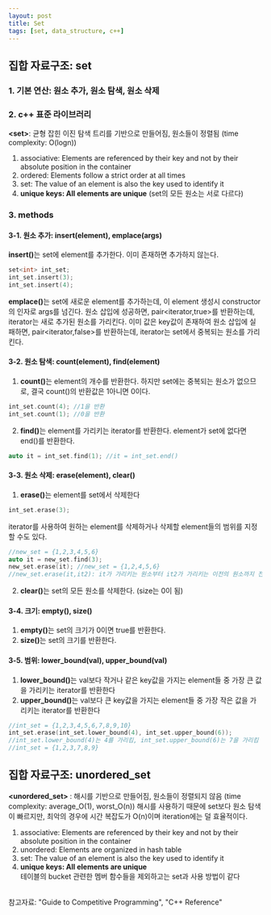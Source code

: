 ```yaml
---
layout: post
title: Set
tags: [set, data_structure, c++]
---
```


## 집합 자료구조: set
### 1. 기본 연산: 원소 추가, 원소 탐색, 원소 삭제
### 2. c++ 표준 라이브러리
  <b>\<set></b>: 균형 잡힌 이진 탐색 트리를 기반으로 만들어짐, 원소들이 정렬됨 (time complexity: O(logn))
  1. associative: Elements are referenced by their key and not by their absolute position in the container
  2. ordered: Elements follow a strict order at all times
  3. set: The value of an element is also the key used to identify it 
  4. <b>unique keys: All elements are unique</b> (set의 모든 원소는 서로 다르다)
  
### 3. methods 
#### 3-1. 원소 추가: insert(element), emplace(args)
   <b>insert()</b>는 set에 element를 추가한다. 이미 존재하면 추가하지 않는다.
   ~~~cpp
   set<int> int_set;
   int_set.insert(3);
   int_set.insert(4);
   ~~~
   <b>emplace()</b>는 set에 새로운 element를 추가하는데, 이 element 생성시 constructor의 인자로 args를 넘긴다. 
   원소 삽입에 성공하면, pair<iterator,true>를 반환하는데, iterator는 새로 추가된 원소를 가리킨다.
   이미 값은 key값이 존재하여 원소 삽입에 실패하면, pair<iterator,false>를 반환하는데, iterator는 set에서 중복되는 원소를 가리킨다.
#### 3-2. 원소 탐색: count(element), find(element)
   1. <b>count()</b>는 element의 개수를 반환한다. 하지만 set에는 중복되는 원소가 없으므로, 결국 count()의 반환값은 1아니면 0이다.
   ~~~cpp
   int_set.count(4); //1을 반환
   int_set.count(1); //0을 반환
   ~~~
   2. <b>find()</b>는 element를 가리키는 iterator를 반환한다. element가 set에 없다면 end()를 반환한다.
   ~~~cpp
   auto it = int_set.find(1); //it = int_set.end()
   ~~~
#### 3-3. 원소 삭제: erase(element), clear()
   1. <b>erase()</b>는 element를 set에서 삭제한다
   ~~~cpp
   int_set.erase(3);
   ~~~
   iterator를 사용하여 원하는 element를 삭제하거나 삭제할 element들의 범위를 지정할 수도 있다.
   ~~~cpp
   //new_set = {1,2,3,4,5,6}
   auto it = new_set.find(3);
   new_set.erase(it); //new_set = {1,2,4,5,6}
   //new_set.erase(it,it2): it가 가리키는 원소부터 it2가 가리키는 이전의 원소까지 전부 삭제한다
   ~~~
   2. <b>clear()</b>는 set의 모든 원소를 삭제한다. (size는 0이 됨)
#### 3-4. 크기: empty(), size()
   1. <b>empty()</b>는 set의 크기가 0이면 true를 반환한다.
   2. <b>size()</b>는 set의 크기를 반환한다.
#### 3-5. 범위: lower_bound(val), upper_bound(val)
   1. <b>lower_bound()</b>는 val보다 작거나 같은 key값을 가지는 element들 중 가장 큰 값을 가리키는 iterator를 반환한다
   2. <b>upper_bound()</b>는 val보다 큰 key값을 가지는 element들 중 가장 작은 값을 가리키는 iterator를 반환한다
   ~~~cpp
   //int_set = {1,2,3,4,5,6,7,8,9,10}
   int_set.erase(int_set.lower_bound(4), int_set.upper_bound(6));
   //int_set.lower_bound(4)는 4를 가리킴, int_set.upper_bound(6)는 7을 가리킴
   //int_set = {1,2,3,7,8,9}
   ~~~
  
## 집합 자료구조: unordered_set
  <b> <unordered_set> </b>: 해시를 기반으로 만들어짐, 원소들이 정렬되지 않음 (time complexity: average_O(1), worst_O(n))
  해시를 사용하기 때문에 set보다 원소 탐색이 빠르지만, 최악의 경우에 시간 복잡도가 O(n)이며 iteration에는 덜 효율적이다.
  1. associative: Elements are referenced by their key and not by their absolute position in the container
  2. unordered: Elements are organized in hash table
  3. set: The value of an element is also the key used to identify it 
  4. <b>unique keys: All elements are unique</b>
  <br>테이블의 bucket 관련한 멤버 함수들을 제외하고는 set과 사용 방법이 같다 
  
  <br>참고자료: "Guide to Competitive Programming", "C++ Reference"
